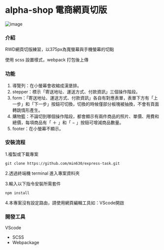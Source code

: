 # alpha-shop 電商網頁切版

![image](.dist/image/screen.jpg)

### 介紹

RWD網頁切版練習，以375px為寬螢幕與手機螢幕的切點

使用 scss 設置樣式，webpack 打包後上傳

### 功能

1. 導覽列：在小螢幕會收縮成漢堡排。
2. stepper：標示「寄送地址、運送方式、付款資訊」三個操作階段。
3. form：「寄送地址、運送方式、付款資訊」各自有對應表單，表單下方有「上一步」和「下一步」按鈕可切換，切換的時候僅部分板塊被抽換，不會有頁面轉跳情形產生。
4. 購物籃：不論切到哪個操作階段，都會顯示有兩件商品的照片、單價、用費和總價，每項商品有「 ＋ 」和「 − 」按鈕可增減商品數量。
5. footer：在小螢幕不顯示。


### 安裝流程

1.複製或下載專案
   ```
   git clone https://github.com/min630/express-task.git
   ```
  
2.透過終端機 terminal 進入專案資料夾

3.輸入以下指令安裝所需套件
   ```
   npm install
   ```
4.本專案沒有設定路由，請使用網頁編輯工具如：VScode開啟

### 開發工具

VScode
 - SCSS
 - Webpackage
